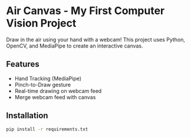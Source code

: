 # Air Canvas - My First Computer Vision Project

Draw in the air using your hand with a webcam! This project uses Python, OpenCV, and MediaPipe to create an interactive canvas.

## Features
- Hand Tracking (MediaPipe)
- Pinch-to-Draw gesture
- Real-time drawing on webcam feed
- Merge webcam feed with canvas

## Installation
```bash
pip install -r requirements.txt

